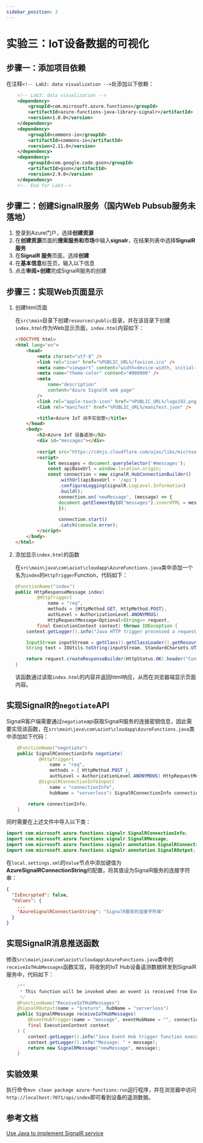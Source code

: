 ```yaml
---
sidebar_position: 3
---
```


# 实验三：IoT设备数据的可视化


## 步骤一：添加项目依赖

在注释`<!-- Lab3: data visualization -->`处添加以下依赖：

```xml title=pom.xml
    <!-- Lab3: data visualization -->
    <dependency>
        <groupId>com.microsoft.azure.functions</groupId>
        <artifactId>azure-functions-java-library-signalr</artifactId>
        <version>1.0.0</version>
    </dependency>
    <dependency>
        <groupId>commons-io</groupId>
        <artifactId>commons-io</artifactId>
        <version>2.11.0</version>
    </dependency>
    <dependency>
        <groupId>com.google.code.gson</groupId>
        <artifactId>gson</artifactId>
        <version>2.9.0</version>
    </dependency>
    <!-- End for Lab3-->
```

## 步骤二：创建SignalR服务（国内Web Pubsub服务未落地）

1. 登录到Azure门户，选择**创建资源**
2. 在**创建资源**页面的**搜索服务和市场**中输入**signalr**，在结果列表中选择**SignalR 服务**
3. 在**SignalR 服务**页面，选择**创建**
4. 在**基本信息**标签页，输入以下信息
5. 点击**审阅+创建**完成SignalR服务的创建

## 步骤三：实现Web页面显示

1. 创建html页面  

    在`src\main`目录下创建`resources\public`目录，并在该目录下创建`index.html`作为Web显示页面，`index.html`内容如下：
    ```html title=src\main\resources\public\index.html
    <!DOCTYPE html>
    <html lang="en">
        <head>
            <meta charset="utf-8" />
            <link rel="icon" href="%PUBLIC_URL%/favicon.ico" />
            <meta name="viewport" content="width=device-width, initial-scale=1" />
            <meta name="theme-color" content="#000000" />
            <meta
                name="description"
                content="Azure SignalR web page"
            />
            <link rel="apple-touch-icon" href="%PUBLIC_URL%/logo192.png" />
            <link rel="manifest" href="%PUBLIC_URL%/manifest.json" />

            <title>Azure IoT 动手实验营</title>
        </head>
        <body>
            <h2>Azure IoT 设备遥测</h2>
            <div id="messages"></div>
            
            <script src="https://cdnjs.cloudflare.com/ajax/libs/microsoft-signalr/3.1.7/signalr.min.js"></script>
            <script>
                let messages = document.querySelector('#messages');
                const apiBaseUrl = window.location.origin;
                const connection = new signalR.HubConnectionBuilder()
                    .withUrl(apiBaseUrl + '/api')
                    .configureLogging(signalR.LogLevel.Information)
                    .build();
                    connection.on('newMessage', (message) => {
                    document.getElementById("messages").innerHTML = message;
                    });
            
                    connection.start()
                    .catch(console.error);
            </script>
        </body>
    </html>
    ```
2. 添加显示`index.html`的函数  

    在`src\main\java\com\aziot\cloudapp\AzureFunctions.java`类中添加一个名为`index`的`HttpTrigger`Function，代码如下：
    ```java title=src\main\java\com\aziot\cloudapp\AzureFunctions.java
    @FunctionName("index")
    public HttpResponseMessage index(
            @HttpTrigger(
                name = "req",
                methods = {HttpMethod.GET, HttpMethod.POST},
                authLevel = AuthorizationLevel.ANONYMOUS)
                HttpRequestMessage<Optional<String>> request,
            final ExecutionContext context) throws IOException {
        context.getLogger().info("Java HTTP trigger processed a request.");

        InputStream inputStream = getClass().getClassLoader().getResourceAsStream("public/index.html");
        String text = IOUtils.toString(inputStream, StandardCharsets.UTF_8.name());

        return request.createResponseBuilder(HttpStatus.OK).header("Content-Type", "text/html").body(text).build();
    }
    ```
    该函数通过读取`index.html`的内容并返回html响应，从而在浏览器端显示页面内容。

## 实现SignalR的`negotiate`API

SignalR客户端需要通过`negotiate`api获取SignalR服务的连接密钥信息，因此需要实现该函数，在`src\main\java\com\aziot\cloudapp\AzureFunctions.java`类中添加如下代码：
```java title=src\main\java\com\aziot\cloudapp\AzureFunctions.java
    @FunctionName("negotiate")
    public SignalRConnectionInfo negotiate(
            @HttpTrigger(
                name = "req",
                methods = { HttpMethod.POST },
                authLevel = AuthorizationLevel.ANONYMOUS) HttpRequestMessage<Optional<String>> req,
            @SignalRConnectionInfoInput(
                name = "connectionInfo",
                hubName = "serverless") SignalRConnectionInfo connectionInfo) {

        return connectionInfo;
    }
```
同时需要在上述文件中导入以下类：
```java title=src\main\java\com\aziot\cloudapp\AzureFunctions.java
import com.microsoft.azure.functions.signalr.SignalRConnectionInfo;
import com.microsoft.azure.functions.signalr.SignalRMessage;
import com.microsoft.azure.functions.signalr.annotation.SignalRConnectionInfoInput;
import com.microsoft.azure.functions.signalr.annotation.SignalROutput;
```

在`local.settings.xml`的`Value`节点中添加键值为**AzureSignalRConnectionString**的配置，将其值设为SignalR服务的连接字符串：
```json title=local.settings.xml
{
  "IsEncrypted": false,
  "Values": {
    ...
    "AzureSignalRConnectionString": "SignalR服务的连接字符串"
  }
}
```

## 实现SignalR消息推送函数

修改`src\main\java\com\aziot\cloudapp\AzureFunctions.java`类中的`receiveIoTHubMessages`函数实现，将收到的IoT Hub设备遥测数据转发到SignalR服务中，代码如下：

```java title=src\main\java\com\aziot\cloudapp\AzureFunctions.java
    /**
     * This function will be invoked when an event is received from Event Hub.
     */
    @FunctionName("ReceiveIoTHubMessages")
    @SignalROutput(name = "$return", hubName = "serverless")
    public SignalRMessage receiveIoTHubMessages(
        @EventHubTrigger(name = "message", eventHubName = "", connection = "IoTHubBuiltinEndpoint", consumerGroup = "$Default", cardinality = Cardinality.ONE) String message,
        final ExecutionContext context
    ) {
        context.getLogger().info("Java Event Hub trigger function executed.");
        context.getLogger().info("Message: " + message);
        return new SignalRMessage("newMessage", message);
    }
```

## 实验效果

执行命令`mvn clean package azure-functions:run`运行程序，并在浏览器中访问`http://localhost:7071/api/index`即可看到设备的遥测数据。

## 参考文档
[Use Java to implement SignalR service](https://learn.microsoft.com/en-us/azure/azure-signalr/signalr-quickstart-azure-functions-java)

